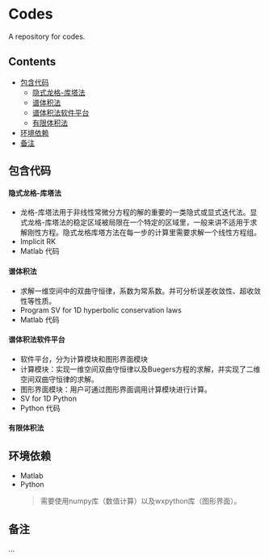 # Codes

A repository for codes.

## Contents
- [包含代码](#包含代码)
  - [隐式龙格-库塔法](#隐式龙格-库塔法)
  - [谱体积法](#谱体积法)
  - [谱体积法软件平台](#谱体积法软件平台)
  - [有限体积法](#有限体积法)
- [环境依赖](#环境依赖)
- [备注](#备注)

## 包含代码

#### 隐式龙格-库塔法
* 龙格-库塔法用于非线性常微分方程的解的重要的一类隐式或显式迭代法。显式龙格-库塔法的稳定区域被局限在一个特定的区域里，一般来讲不适用于求解刚性方程。隐式龙格库塔方法在每一步的计算里需要求解一个线性方程组。
* Implicit RK
* Matlab 代码
  
#### 谱体积法
* 求解一维空间中的双曲守恒律，系数为常系数。并可分析误差收敛性、超收敛性等性质。
* Program SV for 1D hyperbolic conservation laws
* Matlab 代码
  
#### 谱体积法软件平台
* 软件平台，分为计算模块和图形界面模块
* 计算模块：实现一维空间双曲守恒律以及Buegers方程的求解，并实现了二维空间双曲守恒律的求解。
* 图形界面模块：用户可通过图形界面调用计算模块进行计算。
* SV for 1D Python
* Python 代码

#### 有限体积法


## 环境依赖
* Matlab
* Python
  > 需要使用numpy库（数值计算）以及wxpython库（图形界面）。

## 备注
...
